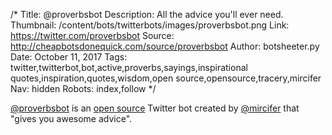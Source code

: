 /*
Title: @proverbsbot
Description: All the advice you'll ever need.
Thumbnail: /content/bots/twitterbots/images/proverbsbot.png
Link: https://twitter.com/proverbsbot
Source: http://cheapbotsdonequick.com/source/proverbsbot
Author: botsheeter.py
Date: October 11, 2017
Tags: twitter,twitterbot,bot,active,proverbs,sayings,inspirational quotes,inspiration,quotes,wisdom,open source,opensource,tracery,mircifer
Nav: hidden
Robots: index,follow
*/

[@proverbsbot](https://twitter.com/proverbsbot) is an [open source](http://cheapbotsdonequick.com/source/proverbsbot) Twitter bot created by [@mircifer](https://twitter.com/mircifer) that "gives you awesome advice".
